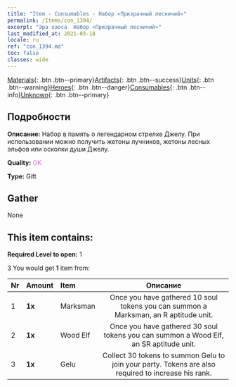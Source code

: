 ```yaml
---
title: "Item - Consumables - Набор «Призрачный лесничий»"
permalink: /Items/con_1394/
excerpt: "Эра хаоса  Набор «Призрачный лесничий»"
last_modified_at: 2021-03-18
locale: ru
ref: "con_1394.md"
toc: false
classes: wide
---
```

 [Materials](/ru/Items/){: .btn .btn--primary}[Artifacts](/ru/Items/Artifacts/){: .btn .btn--success}[Units](/ru/Items/Units/){: .btn .btn--warning}[Heroes](/ru/Items/Heroes/){: .btn .btn--danger}[Consumables](/ru/Items/Consumables/){: .btn .btn--info}[Unknown](/ru/Items/Unknown/){: .btn .btn--primary}

## Подробности
 **Описание:** Набор в память о легендарном стрелке Джелу. При использовании можно получить жетоны лучников, жетоны лесных эльфов или осколки души Джелу.

 **Quality:** <span style="color: #DA70D6">OK</span>

 **Type:** Gift

## Gather

  None

## This item contains:

 **Required Level to open:** 1

 3 You would get **1** item  from:

  | Nr | Amount |     Item    | Описание |
  |:---|:-------|:------------|:-----------:|
  | 1 |  **1x** | Marksman | Once you have gathered 10 soul tokens you can summon a Marksman, an R aptitude unit.  | 
  | 2 |  **1x** | Wood Elf | Once you have gathered 30 soul tokens you can summon a Wood Elf, an SR aptitude unit.  | 
  | 3 |  **1x** | Gelu | Collect 30 tokens to summon Gelu to join your party. Tokens are also required to increase his rank.  | 
